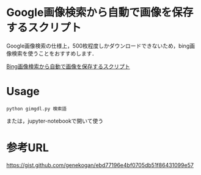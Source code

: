 # Google画像検索から自動で画像を保存するスクリプト

Google画像検索の仕様上，500枚程度しかダウンロードできないため，bing画像検索を使うことをおすすめします．

[Bing画像検索から自動で画像を保存するスクリプト](https://github.com/mkakh/bimgdl/blob/master/bimgdl.ipynb)

# Usage
```
python gimgdl.py 検索語
```
または，jupyter-notebookで開いて使う

# 参考URL

https://gist.github.com/genekogan/ebd77196e4bf0705db51f86431099e57
